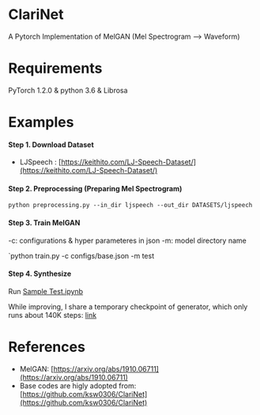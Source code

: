 # ClariNet
A Pytorch Implementation of MelGAN (Mel Spectrogram --> Waveform)


# Requirements

PyTorch 1.2.0 & python 3.6 & Librosa

# Examples

#### Step 1. Download Dataset

- LJSpeech : [https://keithito.com/LJ-Speech-Dataset/](https://keithito.com/LJ-Speech-Dataset/)

#### Step 2. Preprocessing (Preparing Mel Spectrogram)

`python preprocessing.py --in_dir ljspeech --out_dir DATASETS/ljspeech`

#### Step 3. Train MelGAN

-c: configurations & hyper parameteres in json
-m: model directory name

`python train.py -c configs/base.json -m test

#### Step 4. Synthesize

Run [Sample Test.ipynb](./Sample%20Test.ipynb)

While improving, I share a temporary checkpoint of generator, which only runs about 140K steps: [link](https://drive.google.com/open?id=1vBKtGwR4n0rw0VqfuybC5Obd8BqJEGcL)

# References

- MelGAN: [https://arxiv.org/abs/1910.06711](https://arxiv.org/abs/1910.06711)
- Base codes are higly adopted from: [https://github.com/ksw0306/ClariNet](https://github.com/ksw0306/ClariNet)
